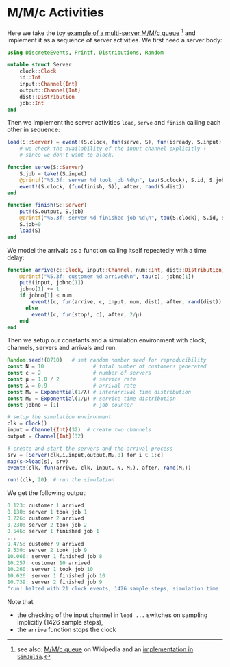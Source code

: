 # M/M/c Activities

Here we take the toy [example of a multi-server M/M/c queue](https://github.com/BenLauwens/SimJulia.jl/blob/master/examples/queue_mmc.ipynb) [^1] and implement it as a sequence of server activities. We first need a server body:

```julia
using DiscreteEvents, Printf, Distributions, Random

mutable struct Server
    clock::Clock
    id::Int
    input::Channel{Int}
    output::Channel{Int}
    dist::Distribution
    job::Int
end
```

Then we implement the server activities `load`, `serve` and `finish` calling each other in sequence:

```julia
load(S::Server) = event!(S.clock, fun(serve, S), fun(isready, S.input))
    # we check the availability of the input channel explicitly ↑
    # since we don't want to block.

function serve(S::Server)
    S.job = take!(S.input)
    @printf("%5.3f: server %d took job %d\n", tau(S.clock), S.id, S.job)
    event!(S.clock, (fun(finish, S)), after, rand(S.dist))
end

function finish(S::Server)
    put!(S.output, S.job)
    @printf("%5.3f: server %d finished job %d\n", tau(S.clock), S.id, S.job)
    S.job=0
    load(S)
end
```

We model the arrivals as a function calling itself repeatedly with a time delay:

```julia
function arrive(c::Clock, input::Channel, num::Int, dist::Distribution)
    @printf("%5.3f: customer %d arrived\n", tau(c), jobno[1])
    put!(input, jobno[1])
    jobno[1] += 1
    if jobno[1] ≤ num
        event!(c, fun(arrive, c, input, num, dist), after, rand(dist))
      else
        event!(c, fun(stop!, c), after, 2/μ)
    end
end
```

Then we setup our constants and a simulation environment with clock, channels, servers and arrivals and run:

```julia
Random.seed!(8710)   # set random number seed for reproducibility
const N = 10                # total number of customers generated
const c = 2                 # number of servers
const μ = 1.0 / 2           # service rate
const λ = 0.9               # arrival rate
const M₁ = Exponential(1/λ) # interarrival time distribution
const M₂ = Exponential(1/μ) # service time distribution
const jobno = [1]           # job counter

# setup the simulation environment
clk = Clock()
input = Channel{Int}(32)  # create two channels
output = Channel{Int}(32)

# create and start the servers and the arrival process
srv = [Server(clk,i,input,output,M₂,0) for i ∈ 1:c]
map(s->load(s), srv)
event!(clk, fun(arrive, clk, input, N, M₁), after, rand(M₁))

run!(clk, 20)  # run the simulation
```

We get the following output:

```julia
0.123: customer 1 arrived
0.130: server 1 took job 1
0.226: customer 2 arrived
0.230: server 2 took job 2
0.546: server 1 finished job 1
...
9.475: customer 9 arrived
9.530: server 2 took job 9
10.066: server 1 finished job 8
10.257: customer 10 arrived
10.260: server 1 took job 10
10.626: server 1 finished job 10
10.739: server 2 finished job 9
"run! halted with 21 clock events, 1426 sample steps, simulation time: 14.26"
```

Note that

- the checking of the input channel in `load ...` switches on sampling implicitly (1426 sample steps),
- the `arrive` function stops the clock

[^1]:  see also: [M/M/c queue](https://en.wikipedia.org/wiki/M/M/c_queue) on Wikipedia and an [implementation in `SimJulia`](https://github.com/BenLauwens/SimJulia.jl/blob/master/examples/queue_mmc.ipynb).
